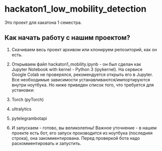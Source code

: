 # hackaton1_low_mobility_detection

Это проект для хакатона 1 семестра. 

## Как начать работу с нашим проектом?

1. Скачиваем весь проект архивом или клонируем репозиторий, как он есть. 

2. Открываем файл hackaton1_mobility.ipynb - он был сделан как Jupyter Notebook with kernel - Python 3 (ipykernel). На сервисе Google Colab не проверялся, рекомендуется открыть его в Jupyter.
Все необходимые зависимости устанавливаются/импортируются внутри ноутбука. Но ниже приведен список того, что требуется для установки:
  1. Torch (pyTorch)
  2. ultralytics
  4. pytelegrambotapi

3. И запускаем - готово, вы великолепны!
Важное уточнение - в нашем проекте есть бот, его запуск производится из ноутбука (последняя строка), она закомментирована. Перед проверкой бота надо раскомментировать и запустить.
